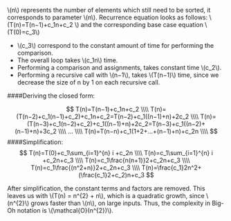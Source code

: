 \\(n\\)  represents the number of elements which still need to be sorted, it corresponds to parameter \\(n\\).
Recurrence equation looks as follows:
\\(T(n)=T(n−1)+c_1n+c_2 \\)
and the corresponding base case equation
\\(T(0)=c_3\\)

- \\(c_3\\) correspond to the constant amount of time for performing the comparison.
- The overall loop takes \\(c_1n\\) time.
- Performing a comparison and assignments, takes constant time \\(c_2\\).
- Performing a recursive call with \\(n−1\\), takes \\(T(n−1)\\) time, since we decrease the size of n by 1 on each recursive call.

####Deriving the closed form:

$$
T(n)=T(n−1)+c_1n+c_2 \\\\
T(n)=(T(n−2)+c_1(n−1)+c_2)+c_1n+c_2=T(n−2)+c_1((n−1)+n)+2c_2 \\\\
T(n)=(T(n−3)+c_1(n−2)+c_2)+c_1((n−1)+n)+2c_2=T(n−3)+c_1((n−2)+(n−1)+n)+3c_2 \\\\
… \\\\
T(n)=T(n−n)+c_1(1+2+…+(n−1)+n)+c_2n \\\\
$$
####Simplification:
$$
T(n)=T(0)+c_1\sum_{i=1}^{n} i +c_2n \\\\
T(n)=c_1\sum_{i=1}^{n} i +c_2n+c_3 \\\\
T(n)=c_1\frac{n(n+1)}2+c_2n+c_3 \\\\
T(n)=c_1\frac{(n^2+n)}2+c_2n+c_3 \\\\
T(n)=\frac{c_1}2n^2+(\frac{c_1}2+c_2)n+c_3
$$

After simplification, the constant terms and factors are removed. This leaves us with \\(T(n) = n^{2} + n\\), which is a quadratic growth, since \\(n^{2}\\) grows faster than \\(n\\), on large inputs. Thus, the complexity in Big-Oh notation is \\(\mathcal{O}(n^{2})\\).